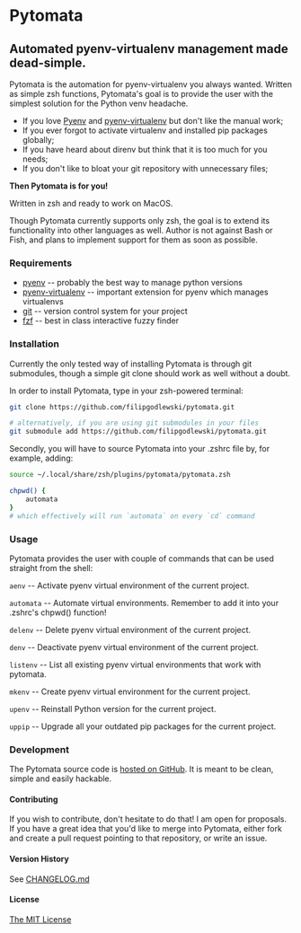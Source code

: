 # Pytomata

## Automated pyenv-virtualenv management made dead-simple.

Pytomata is the automation for pyenv-virtualenv you always wanted.
Written as simple zsh functions, Pytomata's goal is to provide the user
with the simplest solution for the Python venv headache.

* If you love [Pyenv](https://github.com/pyenv/pyenv) and [pyenv-virtualenv](https://github.com/pyenv/pyenv-virtualenv) but don't like the manual work;
* If you ever forgot to activate virtualenv and installed pip packages globally;
* If you have heard about direnv but think that it is too much for you needs;
* If you don't like to bloat your git repository with unnecessary files;

**Then Pytomata is for you!**

Written in zsh and ready to work on MacOS.

Though Pytomata currently supports only zsh, the goal is to extend
its functionality into other languages as well.
Author is not against Bash or Fish, and plans to implement support
for them as soon as possible.

### Requirements

* [pyenv](https://github.com/pyenv/pyenv) -- probably the best way to manage python versions
* [pyenv-virtualenv](https://github.com/pyenv/pyenv-virtualenv) -- important extension for pyenv which manages virtualenvs
* [git](https://git-scm.com) -- version control system for your project
* [fzf](https://github.com/junegunn/fzf) -- best in class interactive fuzzy finder

### Installation

Currently the only tested way of installing Pytomata is through git submodules,
though a simple git clone should work as well without a doubt.

In order to install Pytomata, type in your zsh-powered terminal:

```zsh
git clone https://github.com/filipgodlewski/pytomata.git

# alternatively, if you are using git submodules in your files
git submodule add https://github.com/filipgodlewski/pytomata.git
```

Secondly, you will have to source Pytomata into your .zshrc file by,
for example, adding:

```zsh
source ~/.local/share/zsh/plugins/pytomata/pytomata.zsh

chpwd() {
    automata
}
# which effectively will run `automata` on every `cd` command
```

### Usage

Pytomata provides the user with couple of commands that can be used straight from the shell:

`aenv` -- Activate pyenv virtual environment of the current project.

`automata` -- Automate virtual environments. Remember to add it into your .zshrc's chpwd() function!

`delenv` -- Delete pyenv virtual environment of the current project.

`denv` -- Deactivate pyenv virtual environment of the current project.

`listenv` -- List all existing pyenv virtual environments that work with pytomata.

`mkenv` -- Create pyenv virtual environment for the current project.

`upenv` -- Reinstall Python version for the current project.

`uppip` -- Upgrade all your outdated pip packages for the current project.

### Development

The Pytomata source code is [hosted on GitHub](https://github.com/filipgodlewski/pytomata).
It is meant to be clean, simple and easily hackable.

#### Contributing

If you wish to contribute, don't hesitate to do that! I am open for proposals.
If you have a great idea that you'd like to merge into Pytomata,
either fork and create a pull request pointing to that repository,
or write an issue.

#### Version History

See [CHANGELOG.md](CHANGELOG.md)

#### License

[The MIT License](LICENSE)
